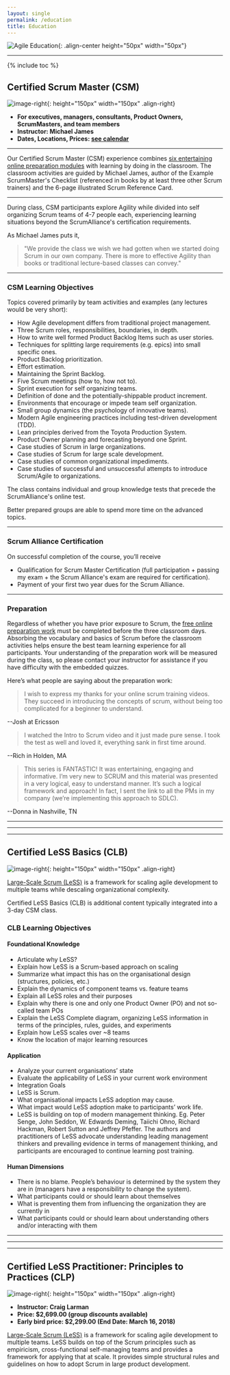 ```yaml
---
layout: single
permalink: /education
title: Education
---
```


![Agile Education](assets/images/Agile-education.svg){: .align-center height="50px" width="50px"}

----

{% include toc %}

## Certified Scrum Master (CSM)

![image-right](assets/images/CSM.png){: height="150px" width="150px" .align-right}
* __For executives, managers, consultants, Product Owners, ScrumMasters, and team members__
* __Instructor: Michael James__
* __Dates, Locations, Prices: [see calendar](calendar)__

----
Our Certified Scrum Master (CSM) experience combines [six entertaining online preparation modules](http://ScrumTrainingSeries.com) with learning by doing in the classroom. The classroom activities are guided by Michael James, author of the Example ScrumMaster's Checklist (referenced in books by at least three other Scrum trainers) and the 6-page illustrated Scrum Reference Card.

----

During class, CSM participants explore Agility while divided into self organizing Scrum teams of 4-7 people each, experiencing learning situations beyond the ScrumAlliance's certification requirements.  

As Michael James puts it,
> "We provide the class we wish we had gotten when we started doing Scrum in our own company.  There is more to effective Agility than books or traditional lecture-based classes can convey."

----

### CSM Learning Objectives

Topics covered primarily by team activities and examples (any lectures would be very short):

* How Agile development differs from traditional project management.
* Three Scrum roles, responsibilities, boundaries, in depth.
* How to write well formed Product Backlog Items such as user stories.
* Techniques for splitting large requirements (e.g. epics) into small specific ones.
* Product Backlog prioritization.
* Effort estimation.
* Maintaining the Sprint Backlog.
* Five Scrum meetings (how to, how not to).
* Sprint execution for self organizing teams.
* Definition of done and the potentially-shippable product increment.
* Environments that encourage or impede team self organization.
* Small group dynamics (the psychology of innovative teams).
* Modern Agile engineering practices including test-driven development (TDD).
* Lean principles derived from the Toyota Production System.
* Product Owner planning and forecasting beyond one Sprint.
* Case studies of Scrum in large organizations.
* Case studies of Scrum for large scale development.
* Case studies of common organizational impediments.
* Case studies of successful and unsuccessful attempts to introduce Scrum/Agile to organizations.

The class contains individual and group knowledge tests that precede the ScrumAlliance's online test.

Better prepared groups are able to spend more time on the advanced topics.

----

### Scrum Alliance Certification

On successful completion of the course, you’ll receive

* Qualification for Scrum Master Certification (full participation + passing my exam + the Scrum Alliance's exam are required for certification).
* Payment of your first two year dues for the Scrum Alliance.

----

### Preparation

Regardless of whether you have prior exposure to Scrum, the [free online preparation work](http://ScrumTrainingSeries.com) must be completed before the three classroom days. Absorbing the vocabulary and basics of Scrum before the classroom activities helps ensure the best team learning experience for all participants. Your understanding of the preparation work will be measured during the class, so please contact your instructor for assistance if you have difficulty with the embedded quizzes.

Here’s what people are saying about the preparation work:

> I wish to express my thanks for your online scrum training videos. They succeed in introducing the concepts of scrum, without being too complicated for a beginner to understand.

--Josh at Ericsson

> I watched the Intro to Scrum video and it just made pure sense. I took the test as well and loved it, everything sank in first time around.

--Rich in Holden, MA

> This series is FANTASTIC! It was entertaining, engaging and informative. I’m very new to SCRUM and this material was presented in a very logical, easy to understand manner. It’s such a logical framework and approach! In fact, I sent the link to all the PMs in my company (we’re implementing this approach to SDLC).

--Donna in Nashville, TN

----
----
----

## Certified LeSS Basics (CLB)

![image-right](assets/images/CLB.png){: height="150px" width="150px" .align-right}

[Large-Scale Scrum (LeSS)](http://less.works) is a framework for scaling agile development to multiple teams while descaling organizational complexity.

Certified LeSS Basics (CLB) is additional content typically integrated into a 3-day CSM class.

### CLB Learning Objectives

#### Foundational Knowledge

* Articulate why LeSS?
* Explain how LeSS is a Scrum-based approach on scaling
* Summarize what impact this has on the organisational design (structures, policies, etc.)
* Explain the dynamics of component teams vs. feature teams
* Explain all LeSS roles and their purposes
* Explain why there is one and only one Product Owner (PO) and not so-called team POs
* Explain the LeSS Complete diagram, organizing LeSS information in terms of the principles, rules, guides, and experiments
* Explain how LeSS scales over ~8 teams
* Know the location of major learning resources

#### Application

* Analyze your current organisations’ state
* Evaluate the applicability of LeSS in your current work environment
* Integration Goals
* LeSS is Scrum.
* What organisational impacts LeSS adoption may cause.
* What impact would LeSS adoption make to participants’ work life.
* LeSS is building on top of modern management thinking. Eg. Peter Senge, John Seddon, W. Edwards Deming, Taiichi Ohno, Richard Hackman, Robert Sutton and Jeffrey Pfeffer. The authors and practitioners of LeSS advocate understanding leading management thinkers and prevailing evidence in terms of management thinking, and participants are encouraged to continue learning post training.

#### Human Dimensions

* There is no blame. People’s behaviour is determined by the system they are in (managers have a responsibility to change the system).
* What participants could or should learn about themselves
* What is preventing them from influencing the organization they are currently in
* What participants could or should learn about understanding others and/or interacting with them

----
----
----

## Certified LeSS Practitioner: Principles to Practices (CLP) 

![image-right](assets/images/CLP.png){: height="150px" width="150px" .align-right}
* __Instructor: Craig Larman__
* __Price: $2,699.00 (group discounts available)__
* __Early bird price: $2,299.00 (End Date: March 16, 2018)__

[Large-Scale Scrum (LeSS)](http://less.works) is a framework for scaling agile development to multiple teams. LeSS builds on top of the Scrum principles such as empiricism, cross-functional self-managing teams and provides a framework for applying that at scale. It provides simple structural rules and guidelines on how to adopt Scrum in large product development.